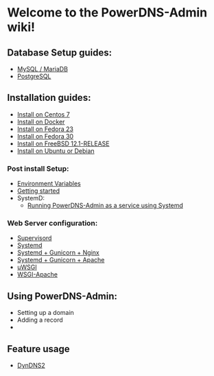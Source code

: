# Welcome to the PowerDNS-Admin wiki!

## Database Setup guides:
- [MySQL / MariaDB](database-setup/Setup-MySQL-or-MariaDB.md)
- [PostgreSQL](database-setup/Setup-PostgreSQL.md)

## Installation guides:
- [Install on Centos 7](install/Running-PowerDNS-Admin-on-Centos-7.md)
- [Install on Docker](install/Running-PowerDNS-Admin-on-Docker.md)
- [Install on Fedora 23](install/Running-PowerDNS-Admin-on-Fedora-23.md)
- [Install on Fedora 30](install/Running-PowerDNS-Admin-on-Fedora-30.md)
- [Install on FreeBSD 12.1-RELEASE](install/Running-on-FreeBSD.md)
- [Install on Ubuntu or Debian](install/Running-PowerDNS-Admin-on-Ubuntu-or-Debian.md)

### Post install Setup:
- [Environment Variables](configuration/Environment-variables.md)
- [Getting started](configuration/Getting-started.md)
- SystemD:
  - [Running PowerDNS-Admin as a service using Systemd](install/Running-PowerDNS-Admin-as-a-service-(Systemd).md)

### Web Server configuration:
- [Supervisord](web-server/Supervisord-example.md)
- [Systemd](web-server/Systemd-example.md)
- [Systemd + Gunicorn + Nginx](web-server/Running-PowerDNS-Admin-with-Systemd-Gunicorn-and-Nginx.md)
- [Systemd + Gunicorn + Apache](web-server/Running-PowerDNS-Admin-with-Systemd,-Gunicorn-and-Apache.md)
- [uWSGI](web-server/uWSGI-example.md)
- [WSGI-Apache](web-server/WSGI-Apache-example.md)

## Using PowerDNS-Admin:
- Setting up a domain
- Adding a record
- <whatever else>

## Feature usage
- [DynDNS2](features/DynDNS2.md)